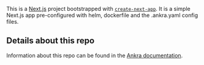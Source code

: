 This is a [Next.js](https://nextjs.org/) project bootstrapped with [`create-next-app`](https://github.com/vercel/next.js/tree/canary/packages/create-next-app). It is a simple Next.js app pre-configured with helm, dockerfile and the .ankra.yaml config files.

## Details about this repo  
Information about this repo can be found in the [Ankra documentation](https://docs.ankra.io/examples/nextjs).